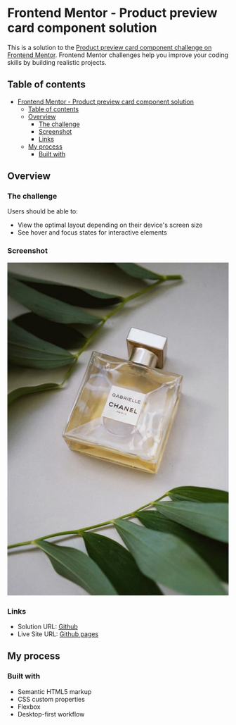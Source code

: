 # Frontend Mentor - Product preview card component solution

This is a solution to the [Product preview card component challenge on Frontend Mentor](https://www.frontendmentor.io/challenges/product-preview-card-component-GO7UmttRfa). Frontend Mentor challenges help you improve your coding skills by building realistic projects. 

## Table of contents

- [Frontend Mentor - Product preview card component solution](#frontend-mentor---product-preview-card-component-solution)
  - [Table of contents](#table-of-contents)
  - [Overview](#overview)
    - [The challenge](#the-challenge)
    - [Screenshot](#screenshot)
    - [Links](#links)
  - [My process](#my-process)
    - [Built with](#built-with)
 

## Overview

### The challenge

Users should be able to:

- View the optimal layout depending on their device's screen size
- See hover and focus states for interactive elements

### Screenshot

![](./images/image-product-desktop.jpg)


### Links

- Solution URL: [Github](https://github.com/Haybuka/test-perfume-design.git)
- Live Site URL: [Github pages](https://haybuka.github.io/test-perfume-design/)






## My process

### Built with

- Semantic HTML5 markup
- CSS custom properties
- Flexbox
- Desktop-first workflow


